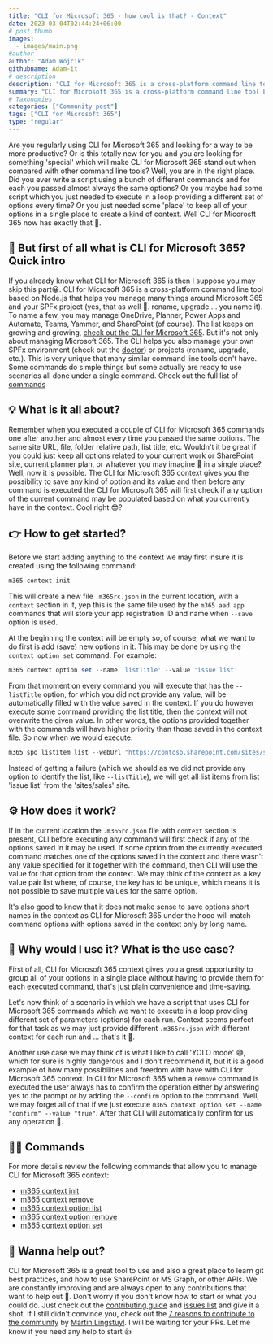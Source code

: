 ```yaml
---
title: "CLI for Microsoft 365 - how cool is that? - Context"
date: 2023-03-04T02:44:24+06:00
# post thumb
images:
  - images/main.png
#author
author: "Adam Wójcik"
githubname: Adam-it
# description
description: "CLI for Microsoft 365 is a cross-platform command line tool based on Node.js that helps you manage many things around Microsoft 365 and your SPFx project (yes, that as well 🤩. rename, upgrade ... you name it). You may manage OneDrive, Planner, Power Apps and Automate, Teams, Yammer, SharePoint (of course). The list keeps on growing and growing. Let's check some tips and tricks which may improve your experience with CLI for Microsoft 365."
summary: "CLI for Microsoft 365 is a cross-platform command line tool based on Node.js that helps you manage many things around Microsoft 365 and your SPFx project (yes, that as well 🤩. rename, upgrade ... you name it). You may manage OneDrive, Planner, Power Apps and Automate, Teams, Yammer, SharePoint (of course). The list keeps on growing and growing. Let's check some tips and tricks which may improve your experience with CLI for Microsoft 365."
# Taxonomies
categories: ["Community post"]
tags: ["CLI for Microsoft 365"]
type: "regular" 
---
```


Are you regularly using CLI for Microsoft 365 and looking for a way to be more productive? Or is this totally new for you and you are looking for something 'special' which will make CLI for Microsoft 365 stand out when compared with other command line tools? Well, you are in the right place. Did you ever write a script using a bunch of different commands and for each you passed almost always the same options? Or you maybe had some script which you just needed to execute in a loop providing a different set of options every time? Or you just needed some 'place' to keep all of your options in a single place to create a kind of context. Well CLI for Micorosft 365 now has exactly that 🤩.

## 🤔 But first of all what is CLI for Microsoft 365? Quick intro

If you already know what CLI for Microsoft 365 is then I suppose you may skip this part😀. CLI for Microsoft 365 is a cross-platform command line tool based on Node.js that helps you manage many things around Microsoft 365 and your SPFx project (yes, that as well 🤩. rename, upgrade ... you name it). To name a few, you may manage OneDrive, Planner, Power Apps and Automate, Teams, Yammer, and SharePoint (of course). The list keeps on growing and growing, [check out the CLI for Microsoft 365](https://pnp.github.io/cli-microsoft365/). But it's not only about managing Microsoft 365. The CLI helps you also manage your own SPFx environment (check out the [doctor](https://pnp.github.io/cli-microsoft365/cmd/spfx/spfx-doctor/)) or projects (rename, upgrade, etc.). This is very unique that many similar command line tools don't have. Some commands do simple things but some actually are ready to use scenarios all done under a single command. Check out the full list of [commands](https://pnp.github.io/cli-microsoft365/cmd/login/#usage)

## 💡 What is it all about?

Remember when you executed a couple of CLI for Microsoft 365 commands one after another and almost every time you passed the same options. The same site URL, file, folder relative path, list title, etc. Wouldn't it be great if you could just keep all options related to your current work or SharePoint site, current planner plan, or whatever you may imagine 🧠 in a single place? Well, now it is possible. The CLI for Microsoft 365 context gives you the possibility to save any kind of option and its value and then before any command is executed the CLI for Microsoft 365 will first check if any option of the current command may be populated based on what you currently have in the context. Cool right 😎?

## 👉 How to get started?

Before we start adding anything to the context we may first insure it is created using the following command:

```powershell
m365 context init
```

This will create a new file `.m365rc.json` in the current location, with a `context` section in it, yep this is the same file used by the `m365 aad app` commands that will store your app registration ID and name when `--save` option is used.

At the beginning the context will be empty so, of course, what we want to do first is add (save) new options in it. This may be done by using the `context option set` command. For example:

```powershell
m365 context option set --name 'listTitle' --value 'issue list'
```

From that moment on every command you will execute that has the `--listTitle` option, for which you did not provide any value, will be automatically filled with the value saved in the context. If you do however execute some command providing the list title, then the context will not overwrite the given value. In other words, the options provided together with the commands will have higher priority than those saved in the context file. So now when we would execute:

```powershell
m365 spo listitem list --webUrl "https://contoso.sharepoint.com/sites/sales"
```

Instead of getting a failure (which we should as we did not provide any option to identify the list, like `--listTitle`), we will get all list items from list 'issue list' from the 'sites/sales' site.

## ⚙️ How does it work?

If in the current location the `.m365rc.json` file with `context` section is present, CLI before executing any command will first check if any of the options saved in it may be used. If some option from the currently executed command matches one of the options saved in the context and there wasn't any value specified for it together with the command, then CLI will use the value for that option from the context. We may think of the context as a key value pair list where, of course, the key has to be unique, which means it is not possible to save multiple values for the same option.

It's also good to know that it does not make sense to save options short names in the context as CLI for Microsoft 365 under the hood will match command options with options saved in the context only by long name.

## 📑 Why would I use it? What is the use case?

First of all, CLI for Microsoft 365 context gives you a great opportunity to group all of your options in a single place without having to provide them for each executed command, that's just plain convenience and time-saving. 

Let's now think of a scenario in which we have a script that uses CLI for Microsoft 365 commands which we want to execute in a loop providing different set of parameters (options) for each run. Context seems perfect for that task as we may just provide different `.m365rc.json` with different context for each run and ... that's it 🙂.

Another use case we may think of is what I like to call 'YOLO mode' 😅, which for sure is highly dangerous and I don't recommend it, but it is a good example of how many possibilities and freedom with have with CLI for Microsoft 365 context. In CLI for Microsoft 365 when a `remove` command is executed the user always has to confirm the operation either by answering yes to the prompt or by adding the `--confirm` option to the command. Well, we may forget all of that if we just execute `m365 context option set --name "confirm" --value "true"`. After that CLI will automatically confirm for us any operation 🤯.

## 🧑‍💻 Commands

For more details review the following commands that allow you to manage CLI for Microsoft 365 context:

- [m365 context init](https://pnp.github.io/cli-microsoft365/cmd/context/context-init/)
- [m365 context remove](https://pnp.github.io/cli-microsoft365/cmd/context/context-remove/)
- [m365 context option list](https://pnp.github.io/cli-microsoft365/cmd/context/option/option-list/)
- [m365 context option remove](https://pnp.github.io/cli-microsoft365/cmd/context/option/option-remove/)
- [m365 context option set](https://pnp.github.io/cli-microsoft365/cmd/context/option/option-set/)

## 🙋 Wanna help out?

CLI for Microsoft 365 is a great tool to use and also a great place to learn git best practices, and how to use SharePoint or MS Graph, or other APIs. We are constantly improving and are always open to any contributions that want to help out 💪. Don't worry if you don't know how to start or what you could do. Just check out the [contributing guide](https://github.com/pnp/cli-microsoft365/blob/main/CONTRIBUTING.md) and [issues list](https://github.com/pnp/cli-microsoft365/issues) and give it a shot. If I still didn't convince you, check out the [7 reasons to contribute to the community](https://pnp.github.io/blog/post/7-reasons-to-contribute-to-the-community/) by [Martin Lingstuyl](https://github.com/martinlingstuyl/). I will be waiting for your PRs. Let me know if you need any help to start 👍
